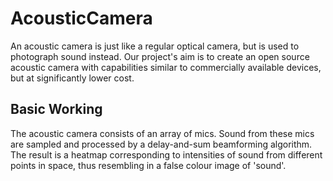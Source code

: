 # AcousticCamera
An acoustic camera is just like a regular optical camera, but is used to photograph sound instead. Our project's aim is to create an open source acoustic camera with capabilities similar to commercially available devices, but at significantly lower cost.


## Basic Working
The acoustic camera consists of an array of mics. Sound from these mics are sampled and processed by a delay-and-sum beamforming algorithm. The result is a heatmap corresponding to intensities of sound from different points in space, thus resembling in a false colour image of 'sound'.
